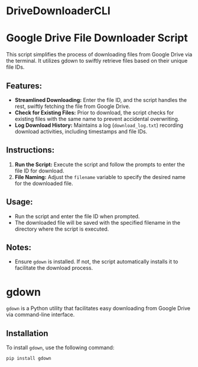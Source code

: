 # DriveDownloaderCLI
# Google Drive File Downloader Script

This script simplifies the process of downloading files from Google Drive via the terminal. It utilizes gdown to swiftly retrieve files based on their unique file IDs.

## Features:

- **Streamlined Downloading:** Enter the file ID, and the script handles the rest, swiftly fetching the file from Google Drive.
- **Check for Existing Files:** Prior to download, the script checks for existing files with the same name to prevent accidental overwriting.
- **Log Download History:** Maintains a log (`download_log.txt`) recording download activities, including timestamps and file IDs.

## Instructions:

1. **Run the Script:** Execute the script and follow the prompts to enter the file ID for download.
2. **File Naming:** Adjust the `filename` variable to specify the desired name for the downloaded file.

## Usage:

- Run the script and enter the file ID when prompted.
- The downloaded file will be saved with the specified filename in the directory where the script is executed.

## Notes:

- Ensure `gdown` is installed. If not, the script automatically installs it to facilitate the download process.
# gdown

`gdown` is a Python utility that facilitates easy downloading from Google Drive via command-line interface.

## Installation

To install `gdown`, use the following command:

```bash
pip install gdown

